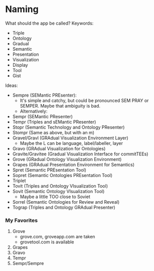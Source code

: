 # Naming

What should the app be called?
Keywords:

- Triple
- Ontology
- Gradual
- Semantic
- Presentation
- Visualization
- Display
- Tool
- Gist

Ideas:

- Sempre (SEMantic PREsenter):
  - It's simple and catchy, but could be pronounced SEM PRAY or SEMPER. Maybe that ambiguity is bad.
  - Alternatively:
- Sempr (SEMantic PResenter)
- Tempr (Triples and sEMantic PResenter)
- Stopr (Semantic Technology and Ontology PResenter)
- Stompr (Same as above, but with an m)
- Gravel/Gravl (GRAdual Visualization Environment Layer)
  - Maybe the L can be language, label/labeller, layer
- Gravo (GRAdual Visualization for Ontologies)
- Gravite/Gravitee (Gradual Visualization Interface for commitTEEs)
- Grove (GRadual Ontology Visualization Environment)
- Grapes (GRAdual Presentation Environment for Semantics)
- Spret (Semantic PREsentation Tool)
- Sopret (Semantic Ontologies PREsentation Tool)
- Triplet
- Tovit (Triples and Ontology VIsualization Tool)
- Sovit (Semantic Ontology VIsualization Tool)
  - Maybe a little TOO close to Soviet
- Sorrel (Semantic Ontologies for Review and Reveal)
- Tograp (Triples and Ontology GRAdual Presenter)

### My Favorites

1. Grove
   - grove.com, groveapp.com are taken
   - grovetool.com is available
1. Grapes
1. Gravo
1. Tempr
1. Sempr/Sempre
